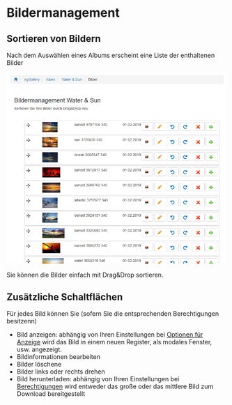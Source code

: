 # Bildermanagement

## Sortieren von Bildern

Nach dem Auswählen eines Albums erscheint eine Liste der enthaltenen Bilder

![](../../.gitbook/assets/imagemanagement1_de.png)

Sie können die Bilder einfach mit Drag&Drop sortieren.

## Zusätzliche Schaltflächen

Für jedes Bild können Sie \(sofern Sie die entsprechenden Berechtigungen besitzenn\)

* Bild anzeigen: abhängig von Ihren Einstellungen bei [Optionen für Anzeige](../preferences/options-for-display.md) wird das Bild in einem neuen Register, als modales Fenster, usw. angezeigt.
* Bildinformationen bearbeiten
* Bilder löschene
* Bilder links oder rechts drehen
* Bild herunterladen: abhängig von Ihren Einstellungen bei [Berechtigungen](../administration-menu/permissions.md) wird entweder das große oder das mittlere Bild zum Download bereitgestellt
